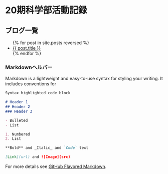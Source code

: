 # 20期科学部活動記録
## ブログ一覧
<ul>
  {% for post in site.posts reversed %}
    <li><a href="{{ post.url }}"> {{ post.title }}</a></li>
  {% endfor %}
</ul>

### Markdownヘルパー

Markdown is a lightweight and easy-to-use syntax for styling your writing. It includes conventions for

```markdown
Syntax highlighted code block

# Header 1
## Header 2
### Header 3

- Bulleted
- List

1. Numbered
2. List

**Bold** and _Italic_ and `Code` text

[Link](url) and ![Image](src)
```

For more details see [GitHub Flavored Markdown](https://guides.github.com/features/mastering-markdown/).

